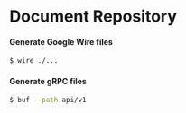 # Document Repository

#### Generate Google Wire files
```bash
$ wire ./...
```

#### Generate gRPC files
```bash
$ buf --path api/v1
```

